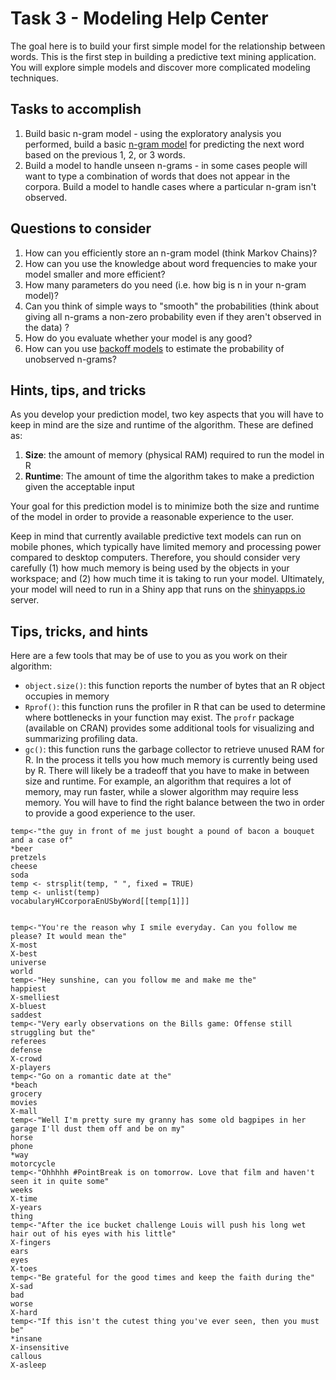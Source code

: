 # Task 3 - Modeling Help Center

The goal here is to build your first simple model for the relationship between words. This is the first step in building a predictive text mining application. You will explore simple models and discover more complicated modeling techniques.

## Tasks to accomplish

1. Build basic n-gram model - using the exploratory analysis you performed, build a basic [n-gram model](http://en.wikipedia.org/wiki/N-gram) for predicting the next word based on the previous 1, 2, or 3 words.
2. Build a model to handle unseen n-grams - in some cases people will want to type a combination of words that does not appear in the corpora. Build a model to handle cases where a particular n-gram isn't observed.

## Questions to consider

1. How can you efficiently store an n-gram model (think Markov Chains)?
2. How can you use the knowledge about word frequencies to make your model smaller and more efficient?
3. How many parameters do you need (i.e. how big is n in your n-gram model)?
4. Can you think of simple ways to "smooth" the probabilities (think about giving all n-grams a non-zero probability even if they aren't observed in the data) ?
5. How do you evaluate whether your model is any good?
6. How can you use [backoff models](http://en.wikipedia.org/wiki/Katz%27s_back-off_model) to estimate the probability of unobserved n-grams?

## Hints, tips, and tricks

As you develop your prediction model, two key aspects that you will have to keep in mind are the size and runtime of the algorithm. These are defined as:

1. **Size**: the amount of memory (physical RAM) required to run the model in R
2. **Runtime**: The amount of time the algorithm takes to make a prediction given the acceptable input

Your goal for this prediction model is to minimize both the size and runtime of the model in order to provide a reasonable experience to the user.

Keep in mind that currently available predictive text models can run on mobile phones, which typically have limited memory and processing power compared to desktop computers. Therefore, you should consider very carefully (1) how much memory is being used by the objects in your workspace; and (2) how much time it is taking to run your model. Ultimately, your model will need to run in a Shiny app that runs on the [shinyapps.io](https://www.shinyapps.io/) server.

## Tips, tricks, and hints

Here are a few tools that may be of use to you as you work on their algorithm:

- `object.size()`: this function reports the number of bytes that an R object occupies in memory
- `Rprof()`: this function runs the profiler in R that can be used to determine where bottlenecks in your function may exist. The `profr` package (available on CRAN) provides some additional tools for visualizing and summarizing profiling data.
- `gc()`: this function runs the garbage collector to retrieve unused RAM for R. In the process it tells you how much memory is currently being used by R.
There will likely be a tradeoff that you have to make in between size and runtime. For example, an algorithm that requires a lot of memory, may run faster, while a slower algorithm may require less memory. You will have to find the right balance between the two in order to provide a good experience to the user.

```
temp<-"the guy in front of me just bought a pound of bacon a bouquet and a case of"
*beer
pretzels
cheese
soda
temp <- strsplit(temp, " ", fixed = TRUE)
temp <- unlist(temp)
vocabularyHCcorporaEnUSbyWord[[temp[1]]]


temp<-"You're the reason why I smile everyday. Can you follow me please? It would mean the"
X-most
X-best
universe
world
temp<-"Hey sunshine, can you follow me and make me the"
happiest
X-smelliest
X-bluest
saddest
temp<-"Very early observations on the Bills game: Offense still struggling but the"
referees
defense
X-crowd
X-players
temp<-"Go on a romantic date at the"
*beach
grocery
movies
X-mall
temp<-"Well I'm pretty sure my granny has some old bagpipes in her garage I'll dust them off and be on my"
horse
phone
*way
motorcycle
temp<-"Ohhhhh #PointBreak is on tomorrow. Love that film and haven't seen it in quite some"
weeks
X-time
X-years
thing
temp<-"After the ice bucket challenge Louis will push his long wet hair out of his eyes with his little"
X-fingers
ears
eyes 
X-toes
temp<-"Be grateful for the good times and keep the faith during the"
X-sad
bad
worse
X-hard
temp<-"If this isn't the cutest thing you've ever seen, then you must be"
*insane
X-insensitive
callous
X-asleep
```

